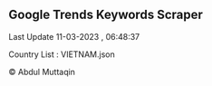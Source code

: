 

## Google Trends Keywords Scraper 
 
Last Update 11-03-2023 , 06:48:37

Country List :
VIETNAM.json



© Abdul Muttaqin 
